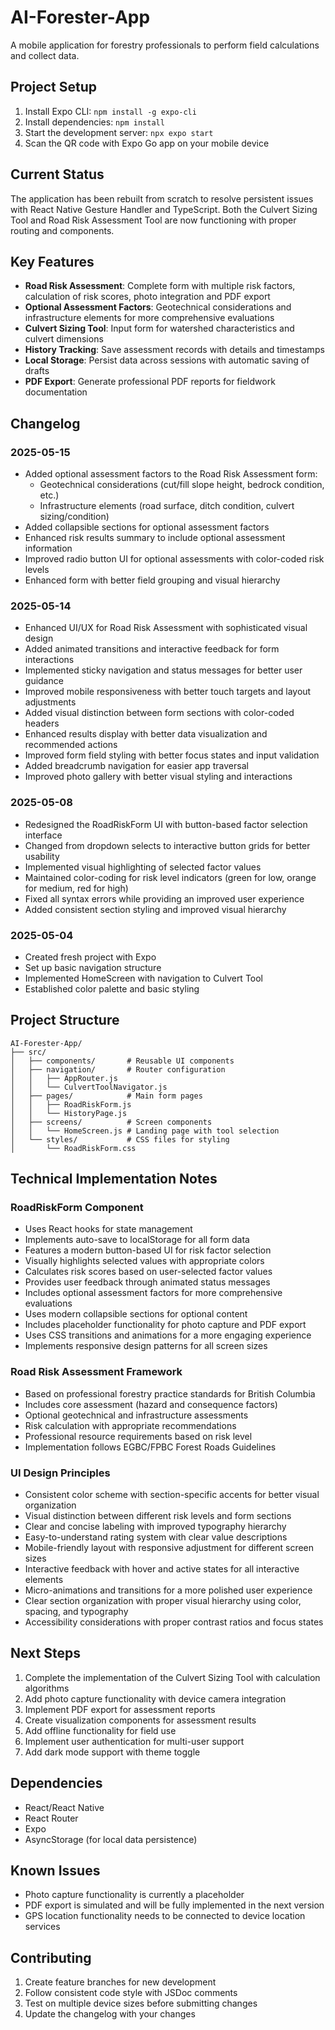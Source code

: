 # AI-Forester-App

A mobile application for forestry professionals to perform field calculations and collect data.

## Project Setup

1. Install Expo CLI: `npm install -g expo-cli`
2. Install dependencies: `npm install`
3. Start the development server: `npx expo start`
4. Scan the QR code with Expo Go app on your mobile device

## Current Status

The application has been rebuilt from scratch to resolve persistent issues with React Native Gesture Handler and TypeScript. Both the Culvert Sizing Tool and Road Risk Assessment Tool are now functioning with proper routing and components.

## Key Features

- **Road Risk Assessment**: Complete form with multiple risk factors, calculation of risk scores, photo integration and PDF export
- **Optional Assessment Factors**: Geotechnical considerations and infrastructure elements for more comprehensive evaluations
- **Culvert Sizing Tool**: Input form for watershed characteristics and culvert dimensions
- **History Tracking**: Save assessment records with details and timestamps
- **Local Storage**: Persist data across sessions with automatic saving of drafts
- **PDF Export**: Generate professional PDF reports for fieldwork documentation

## Changelog

### 2025-05-15
- Added optional assessment factors to the Road Risk Assessment form:
  - Geotechnical considerations (cut/fill slope height, bedrock condition, etc.)
  - Infrastructure elements (road surface, ditch condition, culvert sizing/condition)
- Added collapsible sections for optional assessment factors
- Enhanced risk results summary to include optional assessment information
- Improved radio button UI for optional assessments with color-coded risk levels
- Enhanced form with better field grouping and visual hierarchy

### 2025-05-14
- Enhanced UI/UX for Road Risk Assessment with sophisticated visual design
- Added animated transitions and interactive feedback for form interactions
- Implemented sticky navigation and status messages for better user guidance
- Improved mobile responsiveness with better touch targets and layout adjustments
- Added visual distinction between form sections with color-coded headers
- Enhanced results display with better data visualization and recommended actions
- Improved form field styling with better focus states and input validation
- Added breadcrumb navigation for easier app traversal
- Improved photo gallery with better visual styling and interactions

### 2025-05-08
- Redesigned the RoadRiskForm UI with button-based factor selection interface
- Changed from dropdown selects to interactive button grids for better usability
- Implemented visual highlighting of selected factor values
- Maintained color-coding for risk level indicators (green for low, orange for medium, red for high)
- Fixed all syntax errors while providing an improved user experience
- Added consistent section styling and improved visual hierarchy

### 2025-05-04
- Created fresh project with Expo
- Set up basic navigation structure
- Implemented HomeScreen with navigation to Culvert Tool
- Established color palette and basic styling

## Project Structure

```
AI-Forester-App/
├── src/
│   ├── components/       # Reusable UI components
│   ├── navigation/       # Router configuration
│   │   ├── AppRouter.js
│   │   └── CulvertToolNavigator.js
│   ├── pages/            # Main form pages
│   │   ├── RoadRiskForm.js
│   │   └── HistoryPage.js
│   ├── screens/          # Screen components
│   │   └── HomeScreen.js # Landing page with tool selection
│   └── styles/           # CSS files for styling
│       └── RoadRiskForm.css
```

## Technical Implementation Notes

### RoadRiskForm Component
- Uses React hooks for state management
- Implements auto-save to localStorage for all form data
- Features a modern button-based UI for risk factor selection
- Visually highlights selected values with appropriate colors
- Calculates risk scores based on user-selected factor values
- Provides user feedback through animated status messages
- Includes optional assessment factors for more comprehensive evaluations
- Uses modern collapsible sections for optional content
- Includes placeholder functionality for photo capture and PDF export
- Uses CSS transitions and animations for a more engaging experience
- Implements responsive design patterns for all screen sizes

### Road Risk Assessment Framework
- Based on professional forestry practice standards for British Columbia
- Includes core assessment (hazard and consequence factors)
- Optional geotechnical and infrastructure assessments
- Risk calculation with appropriate recommendations
- Professional resource requirements based on risk level
- Implementation follows EGBC/FPBC Forest Roads Guidelines

### UI Design Principles
- Consistent color scheme with section-specific accents for better visual organization
- Visual distinction between different risk levels and form sections
- Clear and concise labeling with improved typography hierarchy
- Easy-to-understand rating system with clear value descriptions
- Mobile-friendly layout with responsive adjustment for different screen sizes
- Interactive feedback with hover and active states for all interactive elements
- Micro-animations and transitions for a more polished user experience
- Clear section organization with proper visual hierarchy using color, spacing, and typography
- Accessibility considerations with proper contrast ratios and focus states

## Next Steps

1. Complete the implementation of the Culvert Sizing Tool with calculation algorithms
2. Add photo capture functionality with device camera integration
3. Implement PDF export for assessment reports
4. Create visualization components for assessment results
5. Add offline functionality for field use
6. Implement user authentication for multi-user support
7. Add dark mode support with theme toggle

## Dependencies

- React/React Native
- React Router
- Expo
- AsyncStorage (for local data persistence)

## Known Issues

- Photo capture functionality is currently a placeholder
- PDF export is simulated and will be fully implemented in the next version
- GPS location functionality needs to be connected to device location services

## Contributing

1. Create feature branches for new development
2. Follow consistent code style with JSDoc comments
3. Test on multiple device sizes before submitting changes
4. Update the changelog with your changes